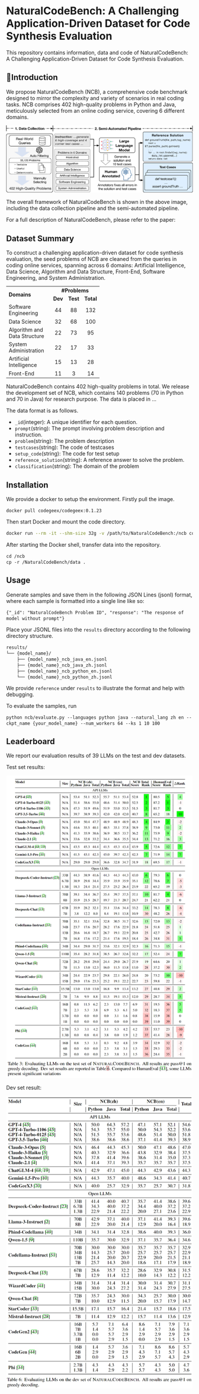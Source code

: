 # NaturalCodeBench: A Challenging Application-Driven Dataset for Code Synthesis Evaluation

This repository contains information, data and code of NaturalCodeBench: A Challenging Application-Driven Dataset for Code Synthesis Evaluation.

## 📌Introduction

We propose  NaturalCodeBench (NCB), a comprehensive code benchmark designed to mirror the complexity and variety of scenarios in real coding tasks. NCB comprises 402 high-quality problems in Python and Java, meticulously selected from an online coding service, covering 6 different domains. 

![overview](assets/overview.png)

The overall framework of NaturalCodeBench is shown in the above image, including the data collection pipeline and the semi-automated pipeline.

For a full description of NaturalCodeBench, please refer to the paper: 

## Dataset Summary

To construct a challenging application-driven dataset for code synthesis evaluation, the seed problems of NCB are cleaned from the queries in coding online services, spanning across 6 domains: Artificial Intelligence, Data Science, Algorithm and Data Structure, Front-End, Software Engineering, and System Administration.

<table style="width: 50%;">
    <tr>
        <td rowspan="2" style="width: 400px;"><strong>Domains</strong></td>
        <td colspan="3" align="center"><strong>#Problems</strong></td>
    </tr>
    <tr>
        <td align="center"><strong>Dev</strong></td>
        <td align="center"><strong>Test</strong></td>
        <td align="center"><strong>Total</strong></td>
    </tr>
    <tr>
        <td>Software Engineering</td>
        <td align="center">44</td>
        <td align="center">88</td>
        <td align="center">132</td>
    </tr>
    <tr>
        <td>Data Science</td>
        <td align="center">32</td>
        <td align="center">68</td>
        <td align="center">100</td>
    </tr>
    <tr>
        <td>Algorithm and Data Structure</td>
        <td align="center">22</td>
        <td align="center">73</td>
        <td align="center">95</td>
    </tr>
    <tr>
        <td>System Administration</td>
        <td align="center">22</td>
        <td align="center">17</td>
        <td align="center">33</td>
    </tr>
    <tr>
        <td>Artificial Intelligence</td>
        <td align="center">15</td>
        <td align="center">13</td>
        <td align="center">28</td>
    </tr>
    <tr>
        <td>Front-End</td>
        <td align="center">11</td>
        <td align="center">3</td>
        <td align="center">14</td>
    </tr>
</table>


NaturalCodeBench contains 402 high-quality problems in total. We release the development set of NCB, which contains 140 problems (70 in Python and 70 in Java) for research purpose. The data is placed in ...

The data format is as follows.

- ```_id```(integer): A unique identifier for each question.
- ```prompt```(string): The prompt involving problem description and instruction.
- ```problem```(string): The problem description
- ```testcases```(string): The code of testcases
- ```setup_code```(string): The code for test setup
- ```reference_solution```(string): A reference answer to solve the problem.
- ```classification```(string): The domain of the problem

## Installation

We provide a docker to setup the environment. Firstly pull the image.

```
docker pull codegeex/codegeex:0.1.23
```

Then start Docker and mount the code directory.

```bash
docker run --rm -it --shm-size 32g -v /path/to/NaturalCodeBench:/ncb codegeex/codegeex:0.1.23 /bin/bash
```

After starting the Docker shell, transfer data into the repository.

```
cd /ncb
cp -r /NaturalCodeBench/data .
```

## Usage

Generate samples and save them in the following JSON Lines (jsonl) format, where each sample is formatted into a single line like so:

```
{"_id": "NaturalCodeBench Problem ID", "response": "The response of model without prompt"}
```

Place your JSONL files into the `results` directory according to the following directory structure.

```
results/
└── {model_name}/
    ├── {model_name}_ncb_java_en.jsonl
    ├── {model_name}_ncb_java_zh.jsonl
    ├── {model_name}_ncb_python_en.jsonl
    └── {model_name}_ncb_python_zh.jsonl
```

We provide `reference`  under `results` to illustrate the format and help with debugging.

To evaluate the samples, run

```
python ncb/evaluate.py --languages python java --natural_lang zh en --ckpt_name {your_model_name} --num_workers 64 --ks 1 10 100
```



## Leaderboard

We report  our evaluation results of 39 LLMs on the test and dev datasets.

Test set results:

![overview](assets/test_set_results.png)



Dev set result:

![overview](assets/dev_set_results.png)
